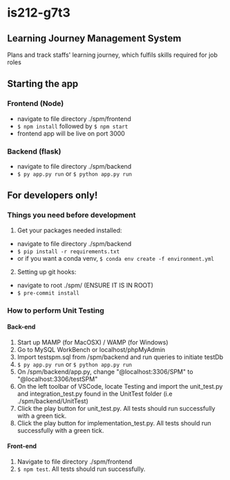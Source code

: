 # is212-g7t3

## Learning Journey Management System

Plans and track staffs' learning journey, which fulfils skills required for job roles
## Starting the app

### Frontend (Node)

  - navigate to file directory ./spm/frontend
  - `$ npm install` followed by `$ npm start`
  - frontend app will be live on port 3000

### Backend (flask)

  - navigate to file directory ./spm/backend
  - `$ py app.py run` or `$ python app.py run`
## For developers only!

### Things you need before development

1. Get your packages needed installed:

  - navigate to file directory ./spm/backend
  - `$ pip install -r requirements.txt`
  -  or if you want a conda venv, `$ conda env create -f environment.yml`

2. Setting up git hooks:

  - navigate to root ./spm/ (ENSURE IT IS IN ROOT)
  - `$ pre-commit install`

### How to perform Unit Testing

#### Back-end

1. Start up MAMP (for MacOSX) / WAMP (for Windows)
2. Go to MySQL WorkBench or localhost/phpMyAdmin
3. Import testspm.sql from /spm/backend and run queries to initiate testDb
4. `$ py app.py run` or `$ python app.py run`
5. On /spm/backend/app.py, change "@localhost:3306/SPM" to "@localhost:3306/testSPM"
6. On the left toolbar of VSCode, locate Testing and import the unit_test.py and integration_test.py found in the UnitTest folder (i.e ./spm/backend/UnitTest)
7. Click the play button for unit_test.py. All tests should run successfully with a green tick.
8. Click the play button for implementation_test.py. All tests should run successfully with a green tick.

#### Front-end
1. Navigate to file directory ./spm/frontend
2. `$ npm test`. All tests should run successfully.
